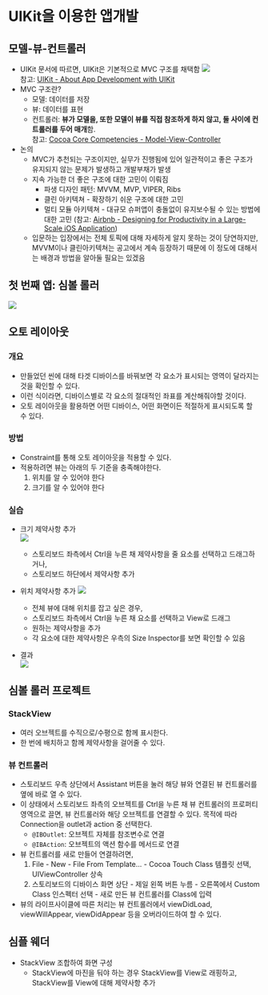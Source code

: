 # UIKit을 이용한 앱개발

## 모델-뷰-컨트롤러

- UIKit 문서에 따르면, UIKit은 기본적으로 MVC 구조를 채택함
  ![](imgs/uikit-mvc.png)  
  참고: [UIKit - About App Development with UIKit](https://developer.apple.com/documentation/uikit/about-app-development-with-uikit)
- MVC 구조란?
  - 모델: 데이터를 저장
  - 뷰: 데이터를 표현
  - 컨트롤러: **뷰가 모델을, 또한 모델이 뷰를 직접 참조하게 하지 않고, 둘 사이에 컨트롤러를 두어 매개**함.  
  참고: [Cocoa Core Competencies - Model-View-Controller](https://developer.apple.com/library/archive/documentation/General/Conceptual/DevPedia-CocoaCore/MVC.html)
- 논의
  - MVC가 추천되는 구조이지만, 실무가 진행됨에 있어 일관적이고 좋은 구조가 유지되지 않는 문제가 발생하고 개발부채가 발생
  - 지속 가능한 더 좋은 구조에 대한 고민이 이뤄짐
    - 파생 디자인 패턴: MVVM, MVP, VIPER, Ribs
    - 클린 아키텍쳐 - 확장하기 쉬운 구조에 대한 고민
    - 멀티 모듈 아키텍쳐 - 대규모 슈퍼앱이 충돌없이 유지보수될 수 있는 방법에 대한 고민 (참고: [Airbnb - Designing for Productivity in a Large-Scale iOS Application](https://medium.com/airbnb-engineering/designing-for-productivity-in-a-large-scale-ios-application-9376a430a0bf))
  - 입문하는 입장에서는 전체 토픽에 대해 자세하게 알지 못하는 것이 당연하지만, MVVM이나 클린아키텍쳐는 공고에서 계속 등장하기 때문에 이 정도에 대해서는 배경과 방법을 알아둘 필요는 있겠음

## 첫 번째 앱: 심볼 롤러

![](imgs/first-project.png)

## 오토 레이아웃

### 개요

- 만들었던 씬에 대해 타겟 디바이스를 바꿔보면 각 요소가 표시되는 영역이 달라지는 것을 확인할 수 있다.
- 이런 식이라면, 디바이스별로 각 요소의 절대적인 좌표를 계산해줘야할 것이다.
- 오토 레이아웃을 활용하면 어떤 디바이스, 어떤 화면이든 적절하게 표시되도록 할 수 있다.

### 방법

- Constraint를 통해 오토 레이아웃을 적용할 수 있다.
- 적용하려면 뷰는 아래의 두 기준을 충족해야한다.
  1. 위치를 알 수 있어야 한다
  2. 크기를 알 수 있어야 한다

### 실습

- 크기 제약사항 추가  
  ![](imgs/button-constraints1.png)  
  - 스토리보드 좌측에서 Ctrl을 누른 채 제약사항을 줄 요소를 선택하고 드래그하거나,
  - 스토리보드 하단에서 제약사항 추가

- 위치 제약사항 추가
  ![](imgs/button-constraints2.png)  
  - 전체 뷰에 대해 위치를 잡고 싶은 경우,
  - 스토리보드 좌측에서 Ctrl을 누른 채 요소를 선택하고 View로 드래그
  - 원하는 제약사항을 추가
  - 각 요소에 대한 제약사항은 우측의 Size Inspector를 보면 확인할 수 있음

- 결과  
  ![](imgs/constraints.png)

## 심볼 롤러 프로젝트

### StackView

- 여러 오브젝트를 수직으로/수평으로 함께 표시한다.
- 한 번에 배치하고 함께 제약사항을 걸어줄 수 있다.

### 뷰 컨트롤러

- 스토리보드 우측 상단에서 Assistant 버튼을 눌러 해당 뷰와 연결된 뷰 컨트롤러를 옆에 바로 열 수 있다.
- 이 상태에서 스토리보드 좌측의 오브젝트를 Ctrl을 누른 채 뷰 컨트롤러의 프로퍼티 영역으로 끌면, 뷰 컨트롤러와 해당 오브젝트를 연결할 수 있다. 목적에 따라 Connection을 outlet과 action 중 선택한다.
  - `@IBOutlet`: 오브젝트 자체를 참조변수로 연결
  - `@IBAction`: 오브젝트의 액션 함수를 메서드로 연결
- 뷰 컨트롤러를 새로 만들어 연결하려면,
  1. File - New - File From Template... - Cocoa Touch Class 템플릿 선택, UIViewController 상속
  2. 스토리보드의 디바이스 화면 상단 - 제일 왼쪽 버튼 누름 - 오른쪽에서 Custom Class 인스펙터 선택 - 새로 만든 뷰 컨트롤러를 Class에 입력
- 뷰의 라이프사이클에 따른 처리는 뷰 컨트롤러에서 viewDidLoad, viewWillAppear, viewDidAppear 등을 오버라이드하여 할 수 있다.

## 심플 웨더

- StackView 조합하여 화면 구성
  - StackView에 마진을 둬야 하는 경우 StackView를 View로 래핑하고, StackView를 View에 대해 제약사항 추가
  